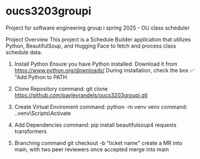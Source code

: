 # oucs3203groupi
Project for software engineering group i spring 2025 - OU class scheduler

Project Overview
This project is a Schedule Builder application that utilizes Python, BeautifulSoup, and Hugging Face to fetch and process class schedule data.

1. Install Python
Ensure you have Python installed. Download it from
https://www.python.org/downloads/
During installation, check the box ✅ "Add Python to PATH

3. Clone Repository
command: git clone https://github.com/payleyrandels/oucs3203groupi.git

5. Create Virtual Enviroment
command: python -m venv venv
command: .\.venv\Scripts\Activate

7. Add Dependencies
command: pip install beautifulsoup4 requests transformers

8. Branching
command git checkout -b "ticket name"
create a MR into main, with two peer reviewers
once accepted merge into main 
